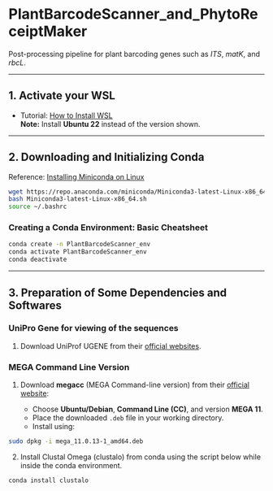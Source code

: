 
# PlantBarcodeScanner_and_PhytoReceiptMaker

Post-processing pipeline for plant barcoding genes such as *ITS*, *matK*, and *rbcL*.

---

## 1. Activate your WSL

- Tutorial: [How to Install WSL](https://www.youtube.com/watch?v=5RTSlby-l9w)  
  **Note:** Install **Ubuntu 22** instead of the version shown.

---

## 2. Downloading and Initializing Conda

Reference: [Installing Miniconda on Linux](https://www.anaconda.com/docs/getting-started/miniconda/install#linux-terminal-installer)

```bash
wget https://repo.anaconda.com/miniconda/Miniconda3-latest-Linux-x86_64.sh
bash Miniconda3-latest-Linux-x86_64.sh
source ~/.bashrc
````

### Creating a Conda Environment: Basic Cheatsheet

```bash
conda create -n PlantBarcodeScanner_env
conda activate PlantBarcodeScanner_env
conda deactivate
```

---

## 3. Preparation of Some Dependencies and Softwares 

### UniPro Gene for viewing of the sequences
1. Download UniProf UGENE from their [official websites](https://ugene.net/download-all.html). 

### MEGA Command Line Version
1. Download **megacc** (MEGA Command-line version) from their [official website](https://www.megasoftware.net/):

   * Choose **Ubuntu/Debian**, **Command Line (CC)**, and version **MEGA 11**.
   * Place the downloaded `.deb` file in your working directory.
   * Install using:

```bash
sudo dpkg -i mega_11.0.13-1_amd64.deb
```

2. Install Clustal Omega (clustalo) from conda using the script below while inside the conda environment.

```bash
conda install clustalo
```

